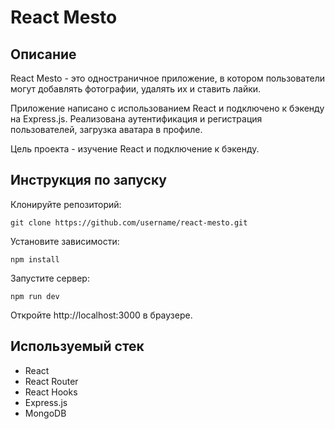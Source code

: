# React Mesto

## Описание

React Mesto - это одностраничное приложение, в котором пользователи могут добавлять фотографии, удалять их и ставить лайки. 

Приложение написано с использованием React и подключено к бэкенду на Express.js. Реализована аутентификация и регистрация пользователей, загрузка аватара в профиле.

Цель проекта - изучение React и подключение к бэкенду.

## Инструкция по запуску

Клонируйте репозиторий:

```
git clone https://github.com/username/react-mesto.git
```

Установите зависимости:

```
npm install
```

Запустите сервер:

```
npm run dev 
```

Откройте http://localhost:3000 в браузере.

## Используемый стек

- React
- React Router
- React Hooks
- Express.js
- MongoDB
